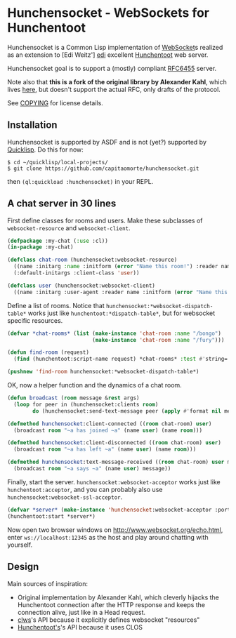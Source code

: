 Hunchensocket - WebSockets for Hunchentoot
==========================================

Hunchensocket is a Common Lisp implementation of [WebSocket]s realized
as an extension to [Edi Weitz'] [edi] excellent [Hunchentoot] web
server.

Hunchensocket goal is to support a (mostly) compliant [RFC6455][RFC6455]
server.

Note also that **this is a fork of the original library by Alexander
Kahl**, which lives [here][kahl], but doesn't support the actual RFC,
only drafts of the protocol.

See [COPYING][copying] for license details.

Installation
------------

Hunchensocket is supported by ASDF and is not (yet?) supported by
[Quicklisp][Quicklisp]. Do this for now:

```
$ cd ~/quicklisp/local-projects/
$ git clone https://github.com/capitaomorte/hunchensocket.git
```

then `(ql:quickload :hunchensocket)` in your REPL.

A chat server in 30 lines
-------------------------

First define classes for rooms and users. Make these subclasses of
`websocket-resource` and `websocket-client`.

```lisp
(defpackage :my-chat (:use :cl))
(in-package :my-chat)

(defclass chat-room (hunchensocket:websocket-resource)
  ((name :initarg :name :initform (error "Name this room!") :reader name))
  (:default-initargs :client-class 'user))

(defclass user (hunchensocket:websocket-client)
  ((name :initarg :user-agent :reader name :initform (error "Name this user!"))))
```

Define a list of rooms. Notice that
`hunchensocket:*websocket-dispatch-table*` works just like
`hunchentoot:*dispatch-table*`, but for websocket specific resources.

```lisp
(defvar *chat-rooms* (list (make-instance 'chat-room :name "/bongo")
                           (make-instance 'chat-room :name "/fury")))

(defun find-room (request)
  (find (hunchentoot:script-name request) *chat-rooms* :test #'string= :key #'name))

(pushnew 'find-room hunchensocket:*websocket-dispatch-table*)
```

OK, now a helper function and the dynamics of a chat room.

```lisp
(defun broadcast (room message &rest args)
  (loop for peer in (hunchensocket:clients room)
        do (hunchensocket:send-text-message peer (apply #'format nil message args))))

(defmethod hunchensocket:client-connected ((room chat-room) user)
  (broadcast room "~a has joined ~a" (name user) (name room)))

(defmethod hunchensocket:client-disconnected ((room chat-room) user)
  (broadcast room "~a has left ~a" (name user) (name room)))

(defmethod hunchensocket:text-message-received ((room chat-room) user message)
  (broadcast room "~a says ~a" (name user) message))  
```

Finally, start the server. `hunchensocket:websocket-acceptor` works
just like `hunchentoot:acceptor`, and you can probably also use
`hunchensocket:websocket-ssl-acceptor`.


```lisp
(defvar *server* (make-instance 'hunchensocket:websocket-acceptor :port 12345))
(hunchentoot:start *server*)
```

Now open two browser windows on http://www.websocket.org/echo.html,
enter `ws://localhost:12345` as the host and play around chatting with
yourself.

Design
------

Main sources of inspiration:

* Original implementation by Alexander Kahl, which cleverly hijacks
  the Hunchentoot connection after the HTTP response and keeps the
  connection alive, just like in a Head request.
* [clws][clws]'s API because it explicitly defines websocket "resources"
* [Hunchentoot's][Hunchentoot]'s API because it uses CLOS


[WebSocket]: http://en.wikipedia.org/wiki/WebSocket  
[edi]: http://weitz.de/
[kahl]: https://github.com/e-user/hunchensocket
[RFC6455]: https://tools.ietf.org/html/rfc6455
[clws]: https://github.com/3b/clws
[copying]: https://github.com/capitaomorte/hunchensocket/blob/master/COPYING
[Hunchentoot]: http://weitz.de/hunchentoot/
[Quicklisp]: http://www.quicklisp.org/  
